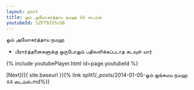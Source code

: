```yaml
---
layout: post
title: ஓம் அமோகர்த்தாய நமஹ ௧௧ டைம்ஸ்
youtubeId: SZFT9JS5cG0
---
```

 
 
 ஓம் அமோகர்த்தாய நமஹ  
 
 -  பிரார்த்தனைகளுக்கு ஒருபோதும் பதிலளிக்கப்படாத கடவுள் யார் 
 
  
 
  
 
 
 
 
 
 


{% include youtubePlayer.html id=page.youtubeId %}
 
[Next]({{ site.baseurl }}{% link  split1/_posts/2014-01-05-ஓம் ஜங்கமய நமஹ ௧௧ டைம்ஸ்.md%})
 
